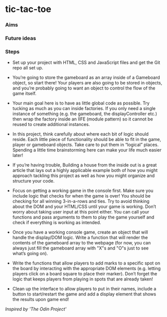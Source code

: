 # tic-tac-toe

### Aims

### Future ideas

### Steps

- Set up your project with HTML, CSS and JavaScript files and get the Git repo all set up.

- You’re going to store the gameboard as an array inside of a Gameboard object, so start there! Your players are also going to be stored in objects, and you’re probably going to want an object to control the flow of the game itself.

- Your main goal here is to have as little global code as possible. Try tucking as much as you can inside factories. If you only need a single instance of something (e.g. the gameboard, the displayController etc.) then wrap the factory inside an IIFE (module pattern) so it cannot be reused to create additional instances.

- In this project, think carefully about where each bit of logic should reside. Each little piece of functionality should be able to fit in the game, player or gameboard objects. Take care to put them in “logical” places. Spending a little time brainstorming here can make your life much easier later!

- If you’re having trouble, Building a house from the inside out is a great article that lays out a highly applicable example both of how you might approach tackling this project as well as how you might organize and structure your code.

- Focus on getting a working game in the console first. Make sure you include logic that checks for when the game is over! You should be checking for all winning 3-in-a-rows and ties. Try to avoid thinking about the DOM and your HTML/CSS until your game is working. Don’t worry about taking user input at this point either. You can call your functions and pass arguments to them to play the game yourself and check if everything is working as intended.

- Once you have a working console game, create an object that will handle the display/DOM logic. Write a function that will render the contents of the gameboard array to the webpage (for now, you can always just fill the gameboard array with "X"s and "O"s just to see what’s going on).

- Write the functions that allow players to add marks to a specific spot on the board by interacting with the appropriate DOM elements (e.g. letting players click on a board square to place their marker). Don’t forget the logic that keeps players from playing in spots that are already taken!

- Clean up the interface to allow players to put in their names, include a button to start/restart the game and add a display element that shows the results upon game end!

_Inspired by 'The Odin Project'_
